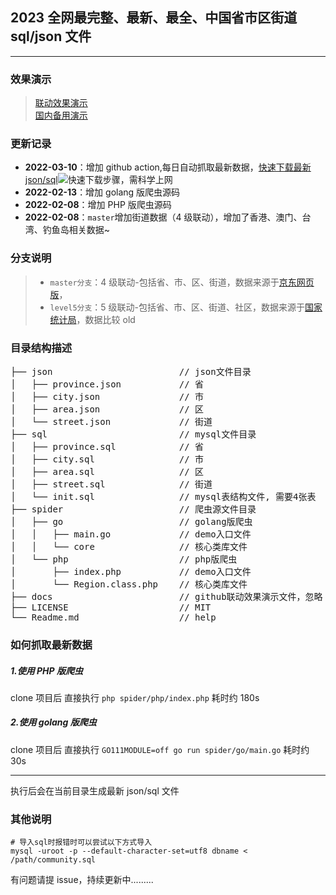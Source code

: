 ## 2023 全网最完整、最新、最全、中国省市区街道 sql/json 文件

---

### 效果演示

> [联动效果演示](https://gaohuazi.github.io/china_regions/)  
> [国内备用演示](https://static-16bf85f1-2181-4870-ac73-b170c68d178c.bspapp.com/)

### 更新记录

-   **2022-03-10**：增加 github action,每日自动抓取最新数据，[快速下载最新 json/sql](https://github.com/gaohuazi/china_regions/actions/workflows/go.yml)![快速下载步骤，需科学上网](docs/GIF%202022-05-31%20%E6%98%9F%E6%9C%9F%E4%BA%8C%207-58-34.gif)
-   **2022-02-13**：增加 golang 版爬虫源码
-   **2022-02-08**：增加 PHP 版爬虫源码
-   **2022-02-08**：`master`增加街道数据（4 级联动），增加了香港、澳门、台湾、钓鱼岛相关数据~

### 分支说明

> -   `master分支`：4 级联动-包括省、市、区、街道，数据来源于[京东网页版](https://misc.360buyimg.com/jdf/1.0.0/ui/area/1.0.0/area.js)，
> -   `level5分支`：5 级联动-包括省、市、区、街道、社区，数据来源于[国家统计局](http://www.stats.gov.cn/tjsj/tjbz/tjyqhdmhcxhfdm/)，数据比较 old

### 目录结构描述

<pre>
├── json                        // json文件目录
│   ├── province.json           // 省
│   ├── city.json               // 市
│   ├── area.json               // 区
│   └── street.json             // 街道
├── sql                         // mysql文件目录
│   ├── province.sql            // 省
│   ├── city.sql                // 市
│   ├── area.sql                // 区
│   ├── street.sql              // 街道
│   └── init.sql                // mysql表结构文件, 需要4张表
├── spider                      // 爬虫源文件目录
│   ├── go                      // golang版爬虫
│   │   ├── main.go             // demo入口文件
│   │   └── core                // 核心类库文件
│   └── php                     // php版爬虫
│       ├── index.php           // demo入口文件
│       └── Region.class.php    // 核心类库文件
├── docs                        // github联动效果演示文件，忽略
├── LICENSE                     // MIT
└── Readme.md                   // help
</pre>

### 如何抓取最新数据

##### 1.使用 PHP 版爬虫

clone 项目后 直接执行 `php spider/php/index.php` 耗时约 180s

##### 2.使用 golang 版爬虫

clone 项目后 直接执行 `GO111MODULE=off go run spider/go/main.go` 耗时约 30s

---

执行后会在当前目录生成最新 json/sql 文件

### 其他说明

```mysql
# 导入sql时报错时可以尝试以下方式导入
mysql -uroot -p --default-character-set=utf8 dbname < /path/community.sql
```

有问题请提 issue，持续更新中.........
